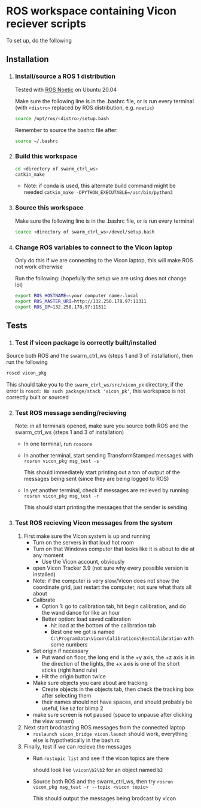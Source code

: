 # ROS workspace containing Vicon reciever scripts

To set up, do the following

## Installation
1. ### Install/source a ROS 1 distribution


    Tested with [ROS Noetic](https://wiki.ros.org/noetic/Installation/Ubuntu) on Ubuntu 20.04
     
    Make sure the following line is in the .bashrc file, or is run every terminal (with `<distro>` replaced by ROS distribution, e.g. `noetic`)
    
    ```bash
    source /opt/ros/<distro>/setup.bash
    ```
    Remember to source the bashrc file after:
   
    ```bash
    source ~/.bashrc
    ```
2. ### Build this workspace
    ```bash
    cd <directory of swarm_ctrl_ws>
    catkin_make
    ```
    * Note: if conda is used, this alternate build command might be needed
      `catkin_make -DPYTHON_EXECUTABLE=/usr/bin/python3`
3. ### Source this workspace

   Make sure the following line is in the .bashrc file, or is run every terminal
   ```bash
   source <directory of swarm_ctrl_ws>/devel/setup.bash
   ```
4. ### Change ROS variables to connect to the Vicon laptop

   Only do this if we are connecting to the Vicon laptop, this will make ROS not work otherwise

   Run the following: (hopefully the setup we are using does not change lol)

   ```bash
   export ROS_HOSTNAME=<your computer name>.local
   export ROS_MASTER_URI=http://132.250.178.97:11311
   export ROS_IP=132.250.178.97:11311
   ```
## Tests

1. ### Test if vicon package is correctly built/installed

  Source both ROS and the swarm_ctrl_ws (steps 1 and 3 of installation), then run the following

  ```bash
  roscd vicon_pkg
  ```

  This should take you to the `swarm_ctrl_ws/src/vicon_pk` directory, if the error is `roscd: No such package/stack 'vicon_pk'`, this workspace is not correctly built or sourced

2. ### Test ROS message sending/recieving
   Note: in all terminals opened, make sure you source both ROS and the swarm_ctrl_ws (steps 1 and 3 of installation)
   * In one terminal, run `roscore`
   * In another terminal, start sending TransformStamped messages with `rosrun vicon_pkg msg_test -s`
          
     This should immediately start printing out a ton of output of the messages being sent (since they are being logged to ROS)
   * In yet another terminal, check if messages are recieved by running `rosrun vicon_pkg msg_test -r`
  
     This should start printing the messages that the sender is sending

3. ### Test ROS recieving Vicon messages from the system
    1. First make sure the Vicon system is up and running
       * Turn on the servers in that loud hot room
       * Turn on that Windows computer that looks like it is about to die at any moment
           * Use the Vicon account, obviously
       * open Vicon Tracker 3.9 (not sure why every possible version is installed)
       * Note: if the computer is very slow/Vicon does not show the coordinate grid, just restart the computer, not sure what thats all about
       * Calibrate
           * Option 1: go to calibration tab, hit begin calibration, and do the wand dance for like an hour
           * Better option: load saved calibration
               * hit load at the bottom of the calibration tab
               * Best one we got is named `C:\ProgramData\Vicon\Calibrations\BestCalibration` with some numbers
       * Set origin if necessary
           * Put wand on floor, the long end is the +y axis, the +z axis is in the direction of the lights, the +x axis is one of the short sticks (right hand rule)
           * Hit the origin button twice
       * Make sure objects you care about are tracking
           * Create objects in the objects tab, then check the tracking box after selecting them
           * their names should not have spaces, and should probably be useful, like `b2` for blimp 2
       * make sure screen is not paused (space to unpause after clicking the view screen)
    2. Next start brodcasting ROS messages from the connected laptop
       * `roslaunch vicon_bridge vicon.launch` should work, everything else is hypothetically in the bash.rc
    3. Finally, test if we can recieve the messages
       * Run `rostopic list` and see if the vicon topics are there
      
         should look like `\vicon\b2\b2` for an object named `b2`

       * Source both ROS and the swarm_ctrl_ws, then try `rosrun vicon_pkg msg_test -r --topic <vicon topic>`
      
         This should output the messages being brodcast by vicon
         
